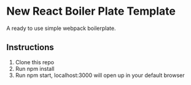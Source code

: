 # New React Boiler Plate Template
A ready to use simple webpack boilerplate.

## Instructions
1. Clone this repo
2. Run npm install
3. Run npm start, localhost:3000 will open up in your default browser